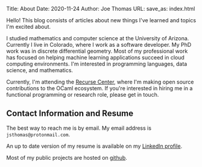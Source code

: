 Title: About
Date: 2020-11-24
Author: Joe Thomas
URL:
save_as: index.html

Hello! This blog consists of articles about new things I've learned
and topics I'm excited about.

I studied mathematics and computer science at the University of
Arizona.  Currently I live in Colorado, where I work as a software
developer. My PhD work was in discrete differential geometry. Most of
my professional work has focused on helping machine learning
applications succeed in cloud computing environments. I'm interested
in programming languages, data science, and mathematics.

Currently, I'm attending the [Recurse
Center](https://www.recurse.com/), where I'm making open source
contributions to the OCaml ecosystem. If you're interested in hiring
me in a functional programming or research role, please get in touch.

## Contact Information and Resume

The best way to reach me is by email. My email address is `jsthomas@protonmail.com`.

An up to date version of my resume is available on my [LinkedIn profile](https://www.linkedin.com/in/joseph-thomas-539bb969/).

Most of my public projects are hosted on [github](https://github.com/jsthomas).
